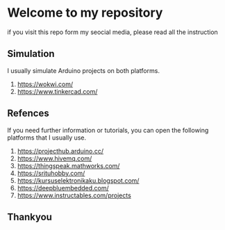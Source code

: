 # Welcome to my repository

if you visit this repo form my seocial media, please read all the instruction

## Simulation 
I usually simulate Arduino projects on both platforms.
1. https://wokwi.com/
2. https://www.tinkercad.com/

## Refences
If you need further information or tutorials, you can open the following platforms that I usually use.
1. https://projecthub.arduino.cc/
2. https://www.hivemq.com/
3. https://thingspeak.mathworks.com/
4. https://srituhobby.com/
5. https://kursuselektronikaku.blogspot.com/
6. https://deepbluembedded.com/
7. https://www.instructables.com/projects

## Thankyou
